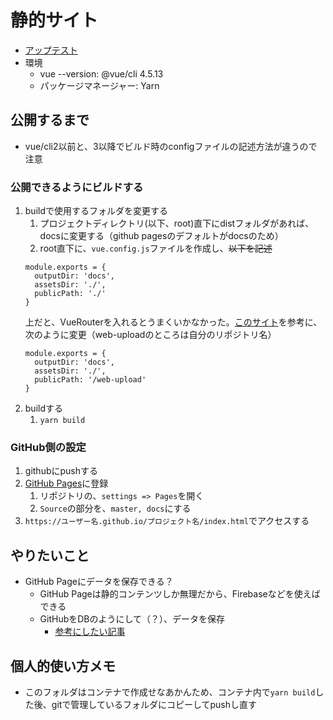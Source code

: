 # 静的サイト
- [アップテスト](https://kokoichi206.github.io/web-upload/)
- 環境
  - vue --version: @vue/cli 4.5.13
  - パッケージマネージャー: Yarn

## 公開するまで
- vue/cli2以前と、3以降でビルド時のconfigファイルの記述方法が違うので注意

### 公開できるようにビルドする
1. buildで使用するフォルダを変更する
   1. プロジェクトディレクトリ(以下、root)直下にdistフォルダがあれば、docsに変更する（github pagesのデフォルトがdocsのため）
   2. root直下に、`vue.config.js`ファイルを作成し、~~以下を記述~~
    ```
    module.exports = {
      outputDir: 'docs',
      assetsDir: './',
      publicPath: './'
    }
    ```
    上だと、VueRouterを入れるとうまくいかなかった。[このサイト](https://r17n.page/2019/10/22/github-pages-with-vue-router/)を参考に、次のように変更（web-uploadのところは自分のリポジトリ名）
    ```
    module.exports = {
      outputDir: 'docs',
      assetsDir: './',
      publicPath: '/web-upload'
    }
    ```
2. buildする
   1. `yarn build`

### GitHub側の設定
1. githubにpushする
2. [GitHub Pages](https://docs.github.com/en/pages/getting-started-with-github-pages/configuring-a-publishing-source-for-your-github-pages-site)に登録
   1. リポジトリの、`settings => Pages`を開く
   2. `Source`の部分を、`master, docs`にする
3. `https://ユーザー名.github.io/プロジェクト名/index.html`でアクセスする

## やりたいこと
- GitHub Pageにデータを保存できる？
  - GitHub Pageは静的コンテンツしか無理だから、Firebaseなどを使えばできる
  - GitHubをDBのようにして（？）、データを保存
    - [参考にしたい記事](https://qiita.com/ykhirao/items/1e07a7b84ab605310bcb)



## 個人的使い方メモ
- このフォルダはコンテナで作成せなあかんため、コンテナ内で`yarn build`した後、gitで管理しているフォルダにコピーしてpushし直す
